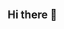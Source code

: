 ## Hi there 👋

<!--
**PythonMLClub/PythonMLClub** is a ✨ _special_ ✨ repository because its `README.md` (this file) appears on your GitHub profile.

# Dhanupriya-Profile


<h1 align="center">Hi there 👋 I'm Dhanupriya</h1>
<h3 align="center">Python & Machine-Learning Developer • Snowflake Cortex • FastAPI • NLP</h3>

<img align="right" width="380" height="280"
     src="https://media.beehiiv.com/cdn-cgi/image/fit=scale-down,format=auto,onerror=redirect,quality=80/uploads/asset/file/21710fff-b970-4bb8-8eea-aea5455347a5/top-python-libraries-you-need-to-master-for-ai-in-2025.png?t=1740472650">

### 👩‍💻 About Me
- 🔭 Currently **Python Developer @ Texila Educare Healthcare**  
- 🏢 Prev: **PBS Info Systems** | **Dot Com Infoway**  
- 🚀 Building AI-powered search, document pipelines & real-time CV dashboards with **YOLOv8 + ArcFace + FAISS**  
- 🌱 Deep-diving into **LangChain**, **LLM prompt-engineering**, multi-modal AI  
- ✨ Fun fact: I turn ☕ into Python scripts faster than you can say “Snowflake Cortex”!  

### 🔗 Links
- 🌐 **Portfolio:** <https://pythonmlclub.github.io/Portfolio/>  
- 💼 [LinkedIn](https://www.linkedin.com/in/dhanupriya-arivanantham-3ba2ab248) | ✉️ dhanumduworkid@gmail.com  

---

## I code in 💻
<img height="42" src="https://img.icons8.com/color/48/python.png"/><img height="42" src="https://img.shields.io/badge/Streamlit-FF4B4B?style=flat&logo=streamlit&logoColor=white"/><img height="42" src="https://img.icons8.com/color/48/mysql-logo.png"/><img height="42" src="https://img.icons8.com/color/48/html-5.png"/><img height="42" src="https://img.icons8.com/color/48/css3.png"/><img height="42" src="https://img.icons8.com/color/48/javascript.png"/><img height="42" src="https://img.icons8.com/color/48/react-native.png"/><img height="42" src="https://img.shields.io/badge/FastAPI-009688?style=flat&logo=fastapi&logoColor=white"/>


### 🤖 AI / ML Toolkit
`YOLOv8` • `ArcFace` • `FAISS` • `Scikit-learn` • `LangChain` • `LLM / NLP` • `Time-Series Forecasting`

### ❄️ Data & Cloud
`Snowflake  |  Cortex Agent · Search · Analyst · Complete`  
`Apache Airflow` • `Azure Blob Storage` • `Parquet / JSON ETL`

### 🛠️ IDE & Tools
<img height="38" src="https://img.icons8.com/color/48/visual-studio-code-2019.png"/><img height="38" src="https://img.icons8.com/color/48/jupyter.png"/><img height="38" src="https://img.icons8.com/color/48/github.png"/><img height="38" src="https://img.icons8.com/nolan/48/postman-api.png"/><img height="38" src="https://img.icons8.com/color/48/google-colab.png"/>

---

## 🚀 Featured Projects
| Project | Tech Highlights |
|---------|-----------------|
| **[Document AI Pipeline](https://github.com/PythonMLClub/DOC_AI_Pipeline-main)** | Snowflake Cortex • LangChain • ETL • *Featured in Snowflake Quickstart* |
| **[Cortex Analyst](https://github.com/PythonMLClub/Cortex-Analyst-main)** | LLM → SQL assistant • Streamlit UI |
| **[Cortex Search](https://github.com/PythonMLClub/CortexSearch-main)** | Hybrid semantic search over PDFs/CSVs |
| **[Anomaly Forecasting](https://github.com/PythonMLClub/Anomaly_Forecasting_Snowflake)** | Snowflake SQL ML • Time-series |
| **[Face Attendance App](https://github.com/PythonMLClub/Face-Recognition-Attendance-Tracker)** | YOLOv8 • ArcFace • Streamlit dashboards |

---

## 📊 GitHub Stats
<p align="center">
  <img width="47%" src="https://github-readme-stats.vercel.app/api?username=PythonMLClub&show_icons=true&theme=radical&hide=issues" />
  <img width="47%" src="https://github-readme-streak-stats.herokuapp.com/?user=PythonMLClub&theme=radical" />
</p>

[![Dhanupriya's Activity Graph](https://github-readme-activity-graph.vercel.app/graph?username=PythonMLClub&bg_color=000000&color=ffffff&line=51f565&point=ffffff&area=true&hide_border=true)](https://github.com/ashutosh00710/github-readme-activity-graph)

---

> ⭐️ **Explore my work & say hello:** <https://pythonmlclub.github.io/Portfolio/>

-->
